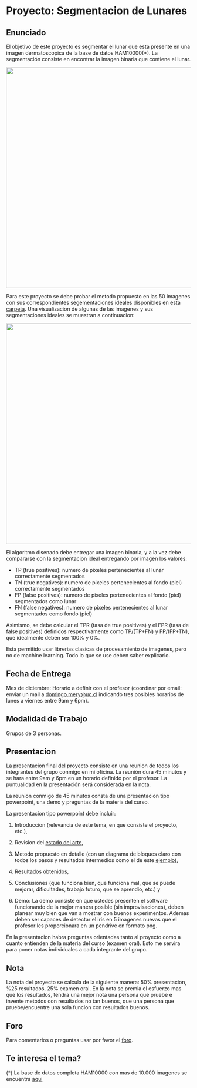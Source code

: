 # Proyecto: Segmentacion de Lunares

## Enunciado
El objetivo de este proyecto es segmentar el lunar que esta presente en una imagen dermatoscopica de la base de datos HAM10000(*). La segmentación consiste en encontrar la imagen binaria que contiene el lunar.

<img src="https://github.com/domingomery/imagenes/blob/master/proyecto/diagram.png" width="600">
          
Para este proyecto se debe probar el metodo propuesto en las 50 imagenes con sus correspondientes segementaciones ideales disponibles en esta [carpeta](https://github.com/domingomery/imagenes/tree/master/proyecto/images). Una visualizacion de algunas de las imagenes y sus segmentaciones ideales se muestran a continuacion:

<img src="https://github.com/domingomery/imagenes/blob/master/proyecto/examples.png" width="600">

El algoritmo disenado debe entregar una imagen binaria, y a la vez debe compararse con la segmentacion ideal entregando por imagen los valores:

* TP (true positives): numero de pixeles pertenecientes al lunar correctamente segmentados
* TN (true negatives): numero de pixeles pertenecientes al fondo (piel) correctamente segmentados
* FP (false positives): numero de pixeles pertenecientes al fondo (piel) segmentados como lunar
* FN (false negatives): numero de pixeles pertenecientes al lunar segmentados como fondo (piel)

Asimismo, se debe calcular el TPR (tasa de true positives) y el FPR (tasa de false positives) definidos respectivamente como TP/(TP+FN) y FP/(FP+TN), que idealmente deben ser 100% y 0%. 

Esta permitido usar librerias clasicas de procesamiento de imagenes, pero no de machine learning. Todo lo que se use deben saber explicarlo.

## Fecha de Entrega
Mes de diciembre: Horario a definir con el profesor (coordinar por email: enviar un mail a domingo.mery@uc.cl indicando tres posibles horarios de lunes a viernes entre 9am y 6pm).

## Modalidad de Trabajo
Grupos de 3 personas.

## Presentacion
La presentacion  final del proyecto consiste en una reunion de todos los integrantes del grupo conmigo en mi oficina. La reunión dura 45 minutos y se hara entre 9am y 6pm en un horario definido por el profesor. La puntualidad en la presentación será considerada en la nota.

La reunion conmigo de 45 minutos consta de una presentacion tipo powerpoint, una demo y preguntas de la materia del curso.

La presentacion tipo powerpoint debe incluir:

1) Introduccion (relevancia de este tema, en que consiste el proyecto, etc.), 

2) Revision del [estado del arte](https://scholar.google.cl/scholar?&q=skin+segmentation+mole), 

3) Metodo propuesto en detalle (con un diagrama de bloques claro con todos los pasos y resultados intermedios como el de este [ejemplo](https://github.com/domingomery/imagenes/blob/master/proyecto/diagram_example.png)), 

4) Resultados obtenidos, 

5) Conclusiones (que funciona bien, que funciona mal, que se puede mejorar, dificultades, trabajo futuro, que se aprendio, etc.) y 

6) Demo: La demo consiste en que ustedes presenten el software funcionando de la mejor manera posible (sin improvisaciones), deben planear muy bien que van a mostrar con buenos experimentos. Ademas deben ser capaces de detectar el iris en 5 imagenes nuevas que el profesor les proporcionara en un pendrive en formato png.

En la presentacion habra preguntas orientadas tanto al proyecto como a cuanto entienden de la materia del curso (examen oral). Esto me servira para poner notas individuales a cada integrante del grupo.

## Nota
La nota del proyecto se calcula de la siguiente manera: 50% presentacion, %25 resultados, 25% examen oral. En la nota se premia el esfuerzo mas que los resultados, tendra una mejor nota una persona que pruebe e invente metodos con resultados no tan buenos, que una persona que pruebe/encuentre una sola funcion con resultados buenos.

## Foro
Para comentarios o preguntas usar por favor el [foro](https://github.com/domingomery/imagenes/issues/9).

## Te interesa el tema?
(*) La base de datos completa HAM10000 con mas de 10.000 imagenes se encuentra [aqui](https://dataverse.harvard.edu/dataset.xhtml?persistentId=doi:10.7910/DVN/DBW86T)
